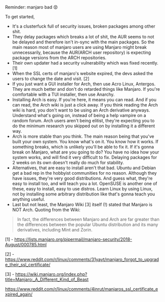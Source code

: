 Reminder:
manjaro bad :rage:

To get started,

- It's a clusterfuck full of security issues, broken packages among other shit.
- They delay packages which breaks a lot of shit, the AUR seems to not be delayed and therefore isn't in-sync with the main packages. So the main reason most of manjaro users are using Manjaro might break unnecessarily, because the AUR(ARCH user repository) is expecting package versions from the ARCH repositories.
- Their own updater had a security vulnerability which was fixed recently. [1]
- When the SSL certs of manjaro's website expired, the devs asked the users to change the date and visit. [2]
- If you just want a GUI installer for Arch, then use Acro Linux, Antergos. They are much better and don't do
  retarded things like Manjaro. If you're comfortable with a TUI installer, then use Anarchy.
- Installing Arch is easy. If you're here, it means you can read. And if you can read, the Arch wiki is just a click away. If you think reading the Arch wiki is hard, you don't want to be using an Arch derivative anyways. Understand what's going on, instead of being a help vampire on a random forum. Arch users aren't being elitist, they're expecting you to do the minimum research you skipped out on by installing it a different way.
- Arch is more stable than you think. The main reason being that you've built your own system. You know what's on it. You know how it works. If something breaks, which is unlikely you'll be able to fix it. If it's gonna break on Manjaro, what are you going to do? You have no idea how your system works, and will find it very difficult to fix. Delaying packages for 2 weeks on its own doesn't really do much for stability.
- Alternatives, that are easy to install aren't that bad. Ubuntu and Debian get a bad rep in the hobbyist communities for no reason. Although they have issues, they're very good distributions. And guess what, they're easy to install too, and will teach you a lot. OpenSUSE is another one of these, easy to install, easy to use distros. Learn Linux by using Linux, not by installing some arbitrary distribution like that's gonna teach you anything useful.
- Last but not least, the Manjaro Wiki [3] itself (!) stated that Manjaro is NOT Arch. Quoting from the Wiki:

> In fact, the differences between Manjaro and Arch are far greater than the differences between the popular Ubuntu distribution and its many derivatives, including Mint and Zorin.


[1] - https://lists.manjaro.org/pipermail/manjaro-security/2018-August/000785.html

[2] - https://www.reddit.com/r/linux/comments/31yayt/manjaro_forgot_to_upgrade_their_ssl_certificate/

[3] - https://wiki.manjaro.org/index.php?title=Manjaro:_A_Different_Kind_of_Beast

https://www.reddit.com/r/linux/comments/4inrut/manjaros_ssl_certificate_expired_again/
